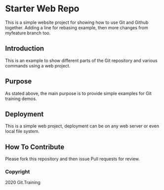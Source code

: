 # Starter Web Repo

This is a simple website project for showing how to use Git and Github together.
Adding a line for rebasing example, then more changes from myfeature branch too.

## Introduction

This is an example to show different parts of the Git repository and various commands using a web project.

## Purpose

As stated above, the main purpose is to provide simple examples for Git training demos.

## Deployment

This is a simple web project, deployment can be on any web server or even local file system.

## How To Contribute

Please fork this repository and then issue Pull requests for review.

### Copyright

2020 Git.Training
